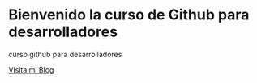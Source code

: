 # Bienvenido la curso de Github para desarrolladores

curso github para desarrolladores

[Visita mi Blog](https://johnnievox.studiolab8.com)
